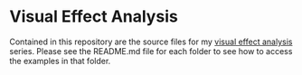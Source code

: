 # Visual Effect Analysis

Contained in this repository are the source files for my [visual effect analysis](https://medium.com/search?q=Roger%20Bongers%20Visual%20Effect%20Analysis) series.
Please see the README.md file for each folder to see how to access the examples in that folder.
